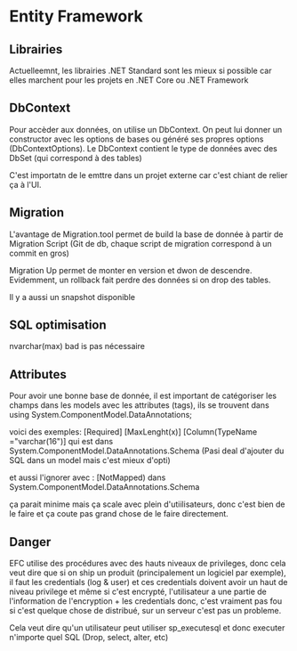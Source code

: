 # Entity Framework

## Librairies

Actuelleemnt, les librairies .NET Standard sont les mieux si possible car elles marchent pour les projets en .NET Core ou .NET Framework

## DbContext

Pour accèder aux données, on utilise un DbContext. On peut lui donner un constructor avec les options de bases ou généré ses propres options (DbContextOptions). Le DbContext contient le type de données avec des DbSet (qui correspond à des tables)

C'est importatn de le emttre dans un projet externe car c'est chiant de relier ça à l'UI. 

## Migration

L'avantage de Migration.tool permet de build la base de donnée à partir de Migration Script (Git de db, chaque script de migration correspond à un commit en gros)

Migration Up permet de monter en version et dwon de descendre. Evidemment, un rollback fait perdre des données si on drop des tables.

Il y a aussi un snapshot disponible

## SQL optimisation

nvarchar(max) bad is pas nécessaire

## Attributes

Pour avoir une bonne base de donnée, il est important de catégoriser les champs dans les models avec les attributes (tags), ils se trouvent dans
using System.ComponentModel.DataAnnotations;

voici des exemples:
[Required]
[MaxLenght(x)]
[Column(TypeName ="varchar(16")] qui est dans System.ComponentModel.DataAnnotations.Schema (Pasi deal d'ajouter du SQL dans un model mais c'est mieux d'opti)

et aussi l'ignorer avec :
[NotMapped) dans System.ComponentModel.DataAnnotations.Schema

ça parait minime mais ça scale avec plein d'utiilisateurs, donc c'est bien de le faire et ça coute pas grand chose de le faire directement.

## Danger

EFC utilise des procédures avec des hauts niveaux de privileges, donc cela veut dire que si on ship un produit (principalement un logiciel par exemple), il faut les credentials (log & user) et ces credentials doivent avoir un haut de niveau privilege et même si c'est encrypté, l'utilisateur a une partie de l'information de l'encryption + les credentials donc, c'est vraiment pas fou si c'est quelque chose de distribué, sur un serveur c'est pas un probleme.

Cela veut dire qu'un utilisateur peut utiliser sp_executesql et donc executer n'importe quel SQL (Drop, select, alter, etc)
